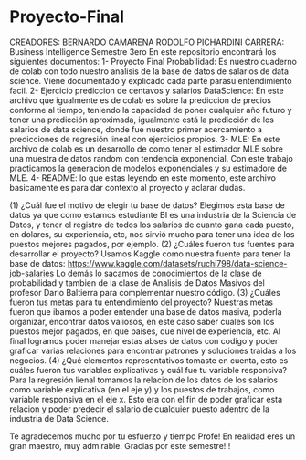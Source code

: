 # Proyecto-Final
CREADORES: BERNARDO CAMARENA 
RODOLFO PICHARDINI
CARRERA: Business Intelligence Semestre 3ero
En este repositorio encontrará los siguientes documentos:
1- Proyecto Final Probabilidad: Es nuestro cuaderno de colab con todo nuestro analisis de la base de datos de salarios de data science. Viene documentado y explicado cada parte parasu entendimiento facil.
2- Ejercicio prediccion de centavos y salarios DataScience: En este archivo que igualmente es de colab es sobre la prediccion de precios conforme al tiempo, teniendo la capacidad de poner cualquier año futuro y tener una predicción aproximada, igualmente está la predicción de los salarios de data science, donde fue nuestro primer acercamiento a predicciones de regresión lineal con ejercicios propios.
3- MLE: En este archivo de colab es un desarrollo de como tener el estimador MLE sobre una muestra de datos random con tendencia exponencial. Con este trabajo practicamos la generacion de modelos exponenciales y su estimadore de MLE.
4- README: lo que estas leyendo en este momento, este archivo basicamente es para dar contexto al proyecto y aclarar dudas.

(1) ¿Cuál fue el motivo de elegir tu base de datos?
  Elegimos esta base de datos ya que como estamos estudiante BI es una industria de la Sciencia de Datos, y tener el registro de todos los salarios de cuanto gana cada puesto, en dolares, su experiencia, etc, nos sirvió mucho para tener una idea de los puestos mejores pagados, por ejemplo. 
(2) ¿Cuáles fueron tus fuentes para desarrollar el proyecto?
  Usamos Kaggle como nuestra fuente para tener la base de datos:
   https://www.kaggle.com/datasets/ruchi798/data-science-job-salaries
  Lo demás lo sacamos de conocimientos de la clase de probabilidad y tambien de la clase de Analisis de Datos Masivos del profesor Dario Baltierra para complementar nuestro código. 
(3) ¿Cuáles fueron tus metas para tu entendimiento del proyecto?
  Nuestras metas fueron que ibamos a poder entender una base de datos masiva, poderla organizar, encontrar datos valiosos, en este caso saber cuales son los puestos mejor pagados, en que paises, que nivel de experiencia, etc. Al final logramos poder manejar estas abses de datos con codigo y poder graficar varias relaciones para encontrar patrones y soluciones traidas a los negocios.
(4) ¿Qué elementos representativos tomaste en cuenta, esto es cuáles fueron tus variables
explicativas y cuál fue tu variable responsiva?
  Para la regresión lienal tomamos la relacion de los datos de los salarios como variable explicativa (en el eje y) y los puestos de trabajos, como variable responsiva en el eje x. Esto era con el fin de poder graficar esta relacion y poder predecir el salario de cualquier puesto adentro de la industria de Data Science.
  
  
  Te agradecemos mucho por tu esfuerzo y tiempo Profe!
  En realidad eres un gran maestro, muy admirable.
  Gracias por este semestre!!!

